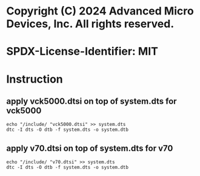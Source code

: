 
# Copyright (C) 2024 Advanced Micro Devices, Inc.    All rights reserved.
# SPDX-License-Identifier: MIT

# Instruction

## apply vck5000.dtsi on top of system.dts for vck5000 
    echo "/include/ "vck5000.dtsi" >> system.dts
    dtc -I dts -O dtb -f system.dts -o system.dtb

## apply v70.dtsi on top of system.dts for v70
    echo "/include/ "v70.dtsi" >> system.dts
    dtc -I dts -O dtb -f system.dts -o system.dtb
